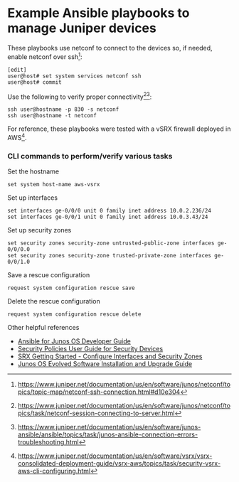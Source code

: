 # Example Ansible playbooks to manage Juniper devices

These playbooks use netconf to connect to the devices so, if needed, enable netconf over ssh[^1]:

```
[edit]
user@host# set system services netconf ssh
user@host# commit
```

Use the following to verify proper connectivity[^2][^3]:

```
ssh user@hostname -p 830 -s netconf
ssh user@hostname -t netconf
```

For reference, these playbooks were tested with a vSRX firewall deployed in AWS[^4].

### CLI commands to perform/verify various tasks

Set the hostname

`set system host-name aws-vsrx`

Set up interfaces

```
set interfaces ge-0/0/0 unit 0 family inet address 10.0.2.236/24
set interfaces ge-0/0/1 unit 0 family inet address 10.0.3.43/24
```

Set up security zones

```
set security zones security-zone untrusted-public-zone interfaces ge-0/0/0.0
set security zones security-zone trusted-private-zone interfaces ge-0/0/1.0
```

Save a rescue configuration

`request system configuration rescue save`

Delete the rescue configuration

`request system configuration rescue delete`

Other helpful references

- [Ansible for Junos OS Developer Guide](https://www.juniper.net/documentation/us/en/software/junos-ansible/ansible/index.html)
- [Security Policies User Guide for Security Devices](https://www.juniper.net/documentation/us/en/software/junos/security-policies/topics/topic-map/security-zone-configuration.html)
- [SRX Getting Started - Configure Interfaces and Security Zones](https://supportportal.juniper.net/s/article/SRX-Getting-Started-Configure-Interfaces-and-Security-Zones?language=en_US#techdoc)
- [Junos OS Evolved Software Installation and Upgrade Guide](https://www.juniper.net/documentation/us/en/software/junos/junos-install-upgrade-evo/index.html)

[^1]: https://www.juniper.net/documentation/us/en/software/junos/netconf/topics/topic-map/netconf-ssh-connection.html#d10e304
[^2]: https://www.juniper.net/documentation/us/en/software/junos/netconf/topics/task/netconf-session-connecting-to-server.html
[^3]: https://www.juniper.net/documentation/us/en/software/junos-ansible/ansible/topics/task/junos-ansible-connection-errors-troubleshooting.html
[^4]: https://www.juniper.net/documentation/us/en/software/vsrx/vsrx-consolidated-deployment-guide/vsrx-aws/topics/task/security-vsrx-aws-cli-configuring.html
